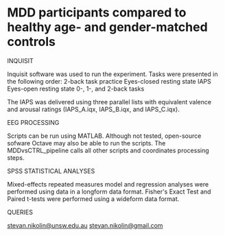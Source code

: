 # MDD participants compared to healthy age- and gender-matched controls

INQUISIT

Inquisit software was used to run the experiment. 
Tasks were presented in the following order:
  2-back task practice
  Eyes-closed resting state
  IAPS
  Eyes-open resting state
  0-, 1-, and 2-back tasks
 
The IAPS was delivered using three parallel lists with equivalent valence and arousal ratings (IAPS_A.iqx, IAPS_B.iqx, and IAPS_C.iqx). 


EEG PROCESSING

Scripts can be run using MATLAB. 
Although not tested, open-source sofware Octave may also be able to run the scripts.
The MDDvsCTRL_pipeline calls all other scripts and coordinates processing steps. 


SPSS STATISTICAL ANALYSES

Mixed-effects repeated measures model and regression analyses were performed using data in a longform data format. 
Fisher's Exact Test and Paired t-tests were performed using a wideform data format. 


QUERIES

stevan.nikolin@unsw.edu.au
stevan.nikolin@gmail.com
